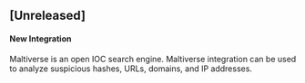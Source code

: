 ## [Unreleased]
#### New Integration
Maltiverse is an open IOC search engine. Maltiverse integration can be used to analyze suspicious hashes, URLs, domains,
 and IP addresses.
 
